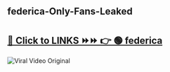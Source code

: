 
 ## federica-Only-Fans-Leaked

# <h2><a href="https://clipsfans.com/federica&ref=git">🔗 Click to LINKS ⏩⏩ 👉 🟢 federica </a></h2>

<a href="https://clipsfans.com/federica&ref=git" rel="nofollow" data-target="animated-image.originalLink"><img src="https://i.ibb.co.com/xMMVF88/686577567.gif" alt="Viral Video Original" style="max-width: 100%; display: inline-block;" data-target="animated-image.originalImage"></a>
